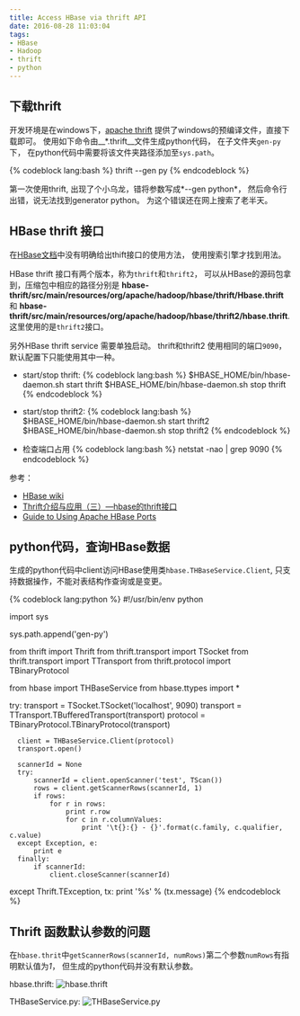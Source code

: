 ```yaml
---
title: Access HBase via thrift API
date: 2016-08-28 11:03:04
tags:
- HBase
- Hadoop
- thrift
- python
---
```


## 下载thrift

开发环境是在windows下，[apache thrift](http://thrift.apache.org/) 提供了windows的预编译文件，直接下载即可。
使用如下命令由__\*.thrift__文件生成python代码， 在子文件夹`gen-py`下， 在python代码中需要将该文件夹路径添加至`sys.path`。

{% codeblock lang:bash %}
thrift --gen py <Thrift filename>
{% endcodeblock %}

第一次使用thrift, 出现了个小乌龙，错将参数写成*--gen python*， 然后命令行出错，说无法找到generator python。 为这个错误还在网上搜索了老半天。

## HBase thrift 接口

在[HBase文档](http://hbase.apache.org/book.html#_thrift)中没有明确给出thift接口的使用方法， 使用搜索引擎才找到用法。

HBase thrift 接口有两个版本，称为`thrift`和`thrift2`， 可以从HBase的源码包拿到，压缩包中相应的路径分别是 **hbase-thrift/src/main/resources/org/apache/hadoop/hbase/thrift/Hbase.thrift** 和 **hbase-thrift/src/main/resources/org/apache/hadoop/hbase/thrift2/hbase.thrift**. 这里使用的是`thrift2`接口。

另外HBase thrift service 需要单独启动。 thrift和thrift2 使用相同的端口`9090`，默认配置下只能使用其中一种。

* start/stop thrift:
{% codeblock lang:bash %}
$HBASE_HOME/bin/hbase-daemon.sh start thrift
$HBASE_HOME/bin/hbase-daemon.sh stop thrift
{% endcodeblock %}

* start/stop thrift2:
{% codeblock lang:bash %}
$HBASE_HOME/bin/hbase-daemon.sh start thrift2
$HBASE_HOME/bin/hbase-daemon.sh stop thrift2
{% endcodeblock %}

* 检查端口占用
{% codeblock lang:bash %}
netstat -nao | grep 9090
{% endcodeblock %}

参考：
* [HBase wiki](http://wiki.apache.org/hadoop/Hbase/ThriftApi)
* [ Thrift介绍与应用（三）—hbase的thrift接口](http://blog.csdn.net/guxch/article/details/12163047)
* [Guide to Using Apache HBase Ports](https://blog.cloudera.com/blog/2013/07/guide-to-using-apache-hbase-ports/)

## python代码，查询HBase数据

生成的python代码中client访问HBase使用类`hbase.THBaseService.Client`, 只支持数据操作，不能对表结构作查询或是变更。

{% codeblock lang:python %}
  #!/usr/bin/env python

  import sys

  sys.path.append('gen-py')

  from thrift import Thrift
  from thrift.transport import TSocket
  from thrift.transport import TTransport
  from thrift.protocol import TBinaryProtocol

  from hbase import THBaseService
  from hbase.ttypes import *

  try:
      transport = TSocket.TSocket('localhost', 9090)
      transport = TTransport.TBufferedTransport(transport)
      protocol = TBinaryProtocol.TBinaryProtocol(transport)

      client = THBaseService.Client(protocol)
      transport.open()

      scannerId = None
      try:
          scannerId = client.openScanner('test', TScan())
          rows = client.getScannerRows(scannerId, 1)
          if rows:
              for r in rows:
                  print r.row
                  for c in r.columnValues:
                      print '\t{}:{} - {}'.format(c.family, c.qualifier, c.value)
      except Exception, e:
          print e
      finally:
          if scannerId:
              client.closeScanner(scannerId)

  except Thrift.TException, tx:
      print '%s' % (tx.message)
{% endcodeblock %}

## Thrift 函数默认参数的问题

在`hbase.thrit`中`getScannerRows(scannerId, numRows)`第二个参数`numRows`有指明默认值为*1*，
但生成的python代码并没有默认参数。

hbase.thrift:
![hbase.thrift](/images/post/2016-08-28-thrift1.png)

THBaseService.py:
![THBaseService.py](/images/post/2016-08-28-thrift2.png)
